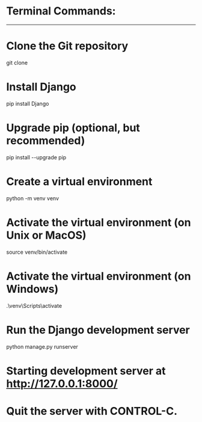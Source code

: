 # Terminal Commands:

-----------------------------

# Clone the Git repository
git clone <url>

# Install Django
pip install Django

# Upgrade pip (optional, but recommended)
pip install --upgrade pip

# Create a virtual environment
python -m venv venv

# Activate the virtual environment (on Unix or MacOS)
source venv/bin/activate

# Activate the virtual environment (on Windows)
.\venv\Scripts\activate

# Run the Django development server
python manage.py runserver

# Starting development server at http://127.0.0.1:8000/
# Quit the server with CONTROL-C.
